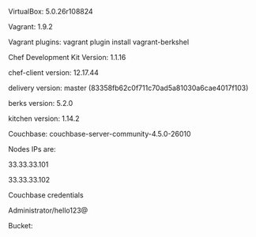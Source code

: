 VirtualBox: 5.0.26r108824

Vagrant: 1.9.2

Vagrant plugins:
  vagrant plugin install vagrant-berkshel

Chef Development Kit Version: 1.1.16

chef-client version: 12.17.44

delivery version: master (83358fb62c0f711c70ad5a81030a6cae4017f103)

berks version: 5.2.0

kitchen version: 1.14.2


Couchbase: couchbase-server-community-4.5.0-26010

Nodes IPs are:

  33.33.33.101

  33.33.33.102


Couchbase credentials

  Administrator/hello123@

Bucket:
